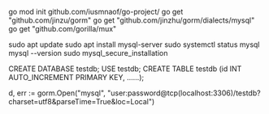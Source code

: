 go mod init github.com/iusmnaof/go-project/
go get "github.com/jinzu/gorm"
go get "github.com/jinzhu/gorm/dialects/mysql"
go get "github.com/gorilla/mux"

sudo apt update
sudo apt install mysql-server
sudo systemctl status mysql
mysql --version
sudo mysql_secure_installation


CREATE DATABASE testdb;
USE testdb;
CREATE TABLE testdb (id INT AUTO_INCREMENT PRIMARY KEY, ......);


d, err := gorm.Open("mysql", "user:password@tcp(localhost:3306)/testdb?charset=utf8&parseTime=True&loc=Local")
